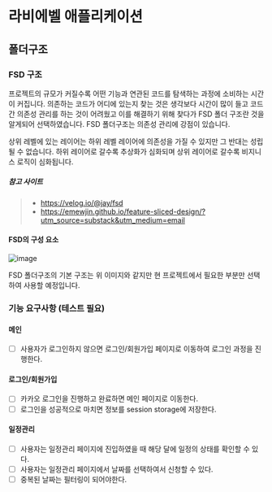 # 라비에벨 애플리케이션

## 폴더구조

### FSD 구조

프로젝트의 규모가 커질수록 어떤 기능과 연관된 코드를 탐색하는 과정에 소비하는 시간이 커집니다. 의존하는 코드가 어디에 있는지 찾는 것은 생각보다 시간이 많이 들고 코드간 의존성 관리를 하는 것이 어려웠고 이를 해결하기 위해 찾다가 FSD 폴더 구조란 것을 알게되어 선택하였습니다. FSD 폴더구조는 의존성 관리에 강점이 있습니다.

상위 레벨에 있는 레이어는 하위 레벨 레이어에 의존성을 가질 수 있지만 그 반대는 성립될 수 없습니다. 하위 레이어로 갈수록 추상화가 심화되며 상위 레이어로 갈수록 비지니스 로직이 심화됩니다.

##### 참고 사이트

> - https://velog.io/@jay/fsd
> - https://emewjin.github.io/feature-sliced-design/?utm_source=substack&utm_medium=email

#### FSD의 구성 요소

![image](https://velog.velcdn.com/images/jay/post/503e3c45-0f8b-4753-9aa9-a6754a5efb47/image.jpg)

FSD 폴더구조의 기본 구조는 위 이미지와 같지만 현 프로젝트에서 필요한 부분만 선택하여 사용할 예정입니다.

### 기능 요구사항 (테스트 필요)

#### 메인

- [ ] 사용자가 로그인하지 않으면 로그인/회원가입 페이지로 이동하여 로그인 과정을 진행한다.

#### 로그인/회원가입

- [ ] 카카오 로그인을 진행하고 완료하면 메인 페이지로 이동한다.
- [ ] 로그인을 성공적으로 마치면 정보를 session storage에 저장한다.

#### 일정관리

- [ ] 사용자는 일정관리 페이지에 진입하였을 때 해당 달에 일정의 상태를 확인할 수 있다.
- [ ] 사용자는 일정관리 페이지에서 날짜를 선택하여서 신청할 수 있다.
- [ ] 중복된 날짜는 필터링이 되어야한다.
